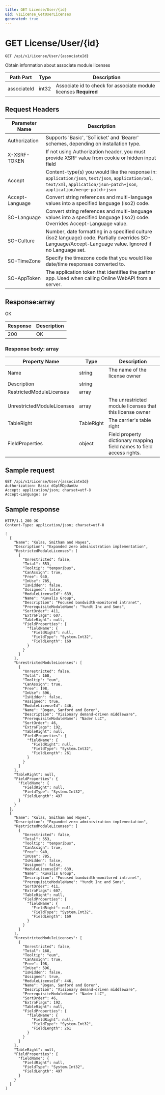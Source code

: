 ```yaml
---
title: GET License/User/{id}
uid: v1License_GetUserLicenses
generated: true
---
```


# GET License/User/{id}

```http
GET /api/v1/License/User/{associateId}
```

Obtain information about associate module licenses






| Path Part | Type | Description |
|-----------|------|-------------|
| associateId | int32 | Associate id to check for associate module licenses **Required** |



## Request Headers

| Parameter Name | Description |
|----------------|-------------|
| Authorization  | Supports 'Basic', 'SoTicket' and 'Bearer' schemes, depending on installation type. |
| X-XSRF-TOKEN   | If not using Authorization header, you must provide XSRF value from cookie or hidden input field |
| Accept         | Content-type(s) you would like the response in: `application/json`, `text/json`, `application/xml`, `text/xml`, `application/json-patch+json`, `application/merge-patch+json` |
| Accept-Language | Convert string references and multi-language values into a specified language (iso2) code. |
| SO-Language | Convert string references and multi-language values into a specified language (iso2) code. Overrides Accept-Language value. |
| SO-Culture | Number, date formatting in a specified culture (iso2 language) code. Partially overrides SO-Language/Accept-Language value. Ignored if no Language set. |
| SO-TimeZone | Specify the timezone code that you would like date/time responses converted to. |
| SO-AppToken | The application token that identifies the partner app. Used when calling Online WebAPI from a server. |


## Response:array

OK

| Response | Description |
|----------------|-------------|
| 200 | OK |

### Response body: array

| Property Name | Type |  Description |
|----------------|------|--------------|
| Name | string | The name of the license owner |
| Description | string |  |
| RestrictedModuleLicenses | array |  |
| UnrestrictedModuleLicenses | array | The unrestricted module licenses that this license owner |
| TableRight | TableRight | The carrier's table right |
| FieldProperties | object | Field property dictionary mapping field names to field access rights. |

## Sample request

```http!
GET /api/v1/License/User/{associateId}
Authorization: Basic dGplMDpUamUw
Accept: application/json; charset=utf-8
Accept-Language: sv
```

## Sample response

```http_
HTTP/1.1 200 OK
Content-Type: application/json; charset=utf-8

[
  {
    "Name": "Kulas, Smitham and Hayes",
    "Description": "Expanded zero administration implementation",
    "RestrictedModuleLicenses": [
      {
        "Unrestricted": false,
        "Total": 553,
        "Tooltip": "temporibus",
        "CanAssign": true,
        "Free": 940,
        "InUse": 785,
        "IsHidden": false,
        "Assigned": false,
        "ModuleLicenseId": 639,
        "Name": "Kuvalis Group",
        "Description": "Focused bandwidth-monitored intranet",
        "PrerequisiteModuleName": "Yundt Inc and Sons",
        "SortOrder": 411,
        "ExtraFlags": 607,
        "TableRight": null,
        "FieldProperties": {
          "fieldName": {
            "FieldRight": null,
            "FieldType": "System.Int32",
            "FieldLength": 169
          }
        }
      }
    ],
    "UnrestrictedModuleLicenses": [
      {
        "Unrestricted": false,
        "Total": 168,
        "Tooltip": "eum",
        "CanAssign": true,
        "Free": 198,
        "InUse": 596,
        "IsHidden": false,
        "Assigned": true,
        "ModuleLicenseId": 446,
        "Name": "Bogan, Sanford and Borer",
        "Description": "Visionary demand-driven middleware",
        "PrerequisiteModuleName": "Nader LLC",
        "SortOrder": 46,
        "ExtraFlags": 192,
        "TableRight": null,
        "FieldProperties": {
          "fieldName": {
            "FieldRight": null,
            "FieldType": "System.Int32",
            "FieldLength": 261
          }
        }
      }
    ],
    "TableRight": null,
    "FieldProperties": {
      "fieldName": {
        "FieldRight": null,
        "FieldType": "System.Int32",
        "FieldLength": 497
      }
    }
  },
  {
    "Name": "Kulas, Smitham and Hayes",
    "Description": "Expanded zero administration implementation",
    "RestrictedModuleLicenses": [
      {
        "Unrestricted": false,
        "Total": 553,
        "Tooltip": "temporibus",
        "CanAssign": true,
        "Free": 940,
        "InUse": 785,
        "IsHidden": false,
        "Assigned": false,
        "ModuleLicenseId": 639,
        "Name": "Kuvalis Group",
        "Description": "Focused bandwidth-monitored intranet",
        "PrerequisiteModuleName": "Yundt Inc and Sons",
        "SortOrder": 411,
        "ExtraFlags": 607,
        "TableRight": null,
        "FieldProperties": {
          "fieldName": {
            "FieldRight": null,
            "FieldType": "System.Int32",
            "FieldLength": 169
          }
        }
      }
    ],
    "UnrestrictedModuleLicenses": [
      {
        "Unrestricted": false,
        "Total": 168,
        "Tooltip": "eum",
        "CanAssign": true,
        "Free": 198,
        "InUse": 596,
        "IsHidden": false,
        "Assigned": true,
        "ModuleLicenseId": 446,
        "Name": "Bogan, Sanford and Borer",
        "Description": "Visionary demand-driven middleware",
        "PrerequisiteModuleName": "Nader LLC",
        "SortOrder": 46,
        "ExtraFlags": 192,
        "TableRight": null,
        "FieldProperties": {
          "fieldName": {
            "FieldRight": null,
            "FieldType": "System.Int32",
            "FieldLength": 261
          }
        }
      }
    ],
    "TableRight": null,
    "FieldProperties": {
      "fieldName": {
        "FieldRight": null,
        "FieldType": "System.Int32",
        "FieldLength": 497
      }
    }
  }
]
```
